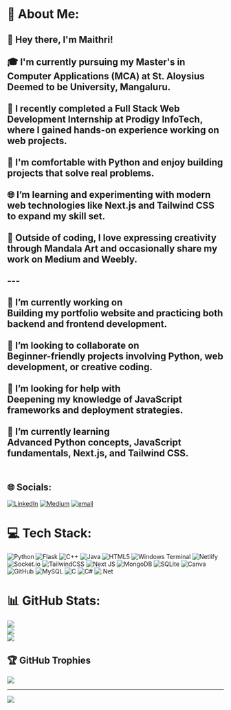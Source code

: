 # 💫 About Me:
## 👋 Hey there, I'm Maithri!<br><br>🎓 I'm currently pursuing my Master's in Computer Applications (MCA) at **St. Aloysius Deemed to be University**, Mangaluru.<br><br>💼 I recently completed a **Full Stack Web Development Internship** at **Prodigy InfoTech**, where I gained hands-on experience working on web projects.<br><br>🐍 I'm comfortable with **Python** and enjoy building projects that solve real problems.<br><br>🌐 I’m learning and experimenting with modern web technologies like **Next.js** and **Tailwind CSS** to expand my skill set.<br><br>🎨 Outside of coding, I love expressing creativity through **Mandala Art** and occasionally share my work on **Medium** and **Weebly**.<br><br>---<br><br>🔭 I’m currently working on  <br>Building my portfolio website and practicing both backend and frontend development.<br><br>👯 I’m looking to collaborate on  <br>Beginner-friendly projects involving Python, web development, or creative coding.<br><br>🤝 I’m looking for help with  <br>Deepening my knowledge of JavaScript frameworks and deployment strategies.<br><br>🌱 I’m currently learning  <br>Advanced Python concepts, JavaScript fundamentals, Next.js, and Tailwind CSS.<br><br>


## 🌐 Socials:
[![LinkedIn](https://img.shields.io/badge/LinkedIn-%230077B5.svg?logo=linkedin&logoColor=white)](https://linkedin.com/in/https://www.linkedin.com/in/maithri-suvarna-1532b0283/) [![Medium](https://img.shields.io/badge/Medium-12100E?logo=medium&logoColor=white)](https://medium.com/@https://medium.com/@smaithri039) [![email](https://img.shields.io/badge/Email-D14836?logo=gmail&logoColor=white)](mailto:smaithri039@gmail.com) 

# 💻 Tech Stack:
![Python](https://img.shields.io/badge/python-3670A0?style=for-the-badge&logo=python&logoColor=ffdd54) ![Flask](https://img.shields.io/badge/flask-%23000.svg?style=for-the-badge&logo=flask&logoColor=white) ![C++](https://img.shields.io/badge/c++-%2300599C.svg?style=for-the-badge&logo=c%2B%2B&logoColor=white) ![Java](https://img.shields.io/badge/java-%23ED8B00.svg?style=for-the-badge&logo=openjdk&logoColor=white) ![HTML5](https://img.shields.io/badge/html5-%23E34F26.svg?style=for-the-badge&logo=html5&logoColor=white) ![Windows Terminal](https://img.shields.io/badge/Windows%20Terminal-%234D4D4D.svg?style=for-the-badge&logo=windows-terminal&logoColor=white) ![Netlify](https://img.shields.io/badge/netlify-%23000000.svg?style=for-the-badge&logo=netlify&logoColor=#00C7B7) ![Socket.io](https://img.shields.io/badge/Socket.io-black?style=for-the-badge&logo=socket.io&badgeColor=010101) ![TailwindCSS](https://img.shields.io/badge/tailwindcss-%2338B2AC.svg?style=for-the-badge&logo=tailwind-css&logoColor=white) ![Next JS](https://img.shields.io/badge/Next-black?style=for-the-badge&logo=next.js&logoColor=white) ![MongoDB](https://img.shields.io/badge/MongoDB-%234ea94b.svg?style=for-the-badge&logo=mongodb&logoColor=white) ![SQLite](https://img.shields.io/badge/sqlite-%2307405e.svg?style=for-the-badge&logo=sqlite&logoColor=white) ![Canva](https://img.shields.io/badge/Canva-%2300C4CC.svg?style=for-the-badge&logo=Canva&logoColor=white) ![GitHub](https://img.shields.io/badge/github-%23121011.svg?style=for-the-badge&logo=github&logoColor=white) ![MySQL](https://img.shields.io/badge/mysql-4479A1.svg?style=for-the-badge&logo=mysql&logoColor=white) ![C](https://img.shields.io/badge/c-%2300599C.svg?style=for-the-badge&logo=c&logoColor=white) ![C#](https://img.shields.io/badge/c%23-%23239120.svg?style=for-the-badge&logo=csharp&logoColor=white) ![.Net](https://img.shields.io/badge/.NET-5C2D91?style=for-the-badge&logo=.net&logoColor=white)
# 📊 GitHub Stats:
![](https://github-readme-stats.vercel.app/api?username=codemy3&theme=dark&hide_border=true&include_all_commits=true&count_private=false)<br/>
![](https://nirzak-streak-stats.vercel.app/?user=codemy3&theme=dark&hide_border=true)<br/>
![](https://github-readme-stats.vercel.app/api/top-langs/?username=codemy3&theme=dark&hide_border=true&include_all_commits=true&count_private=false&layout=compact)

## 🏆 GitHub Trophies
![](https://github-profile-trophy.vercel.app/?username=codemy3&theme=radical&no-frame=false&no-bg=false&margin-w=4)

---
[![](https://visitcount.itsvg.in/api?id=codemy3&icon=1&color=0)](https://visitcount.itsvg.in)

<!-- Proudly created with GPRM ( https://gprm.itsvg.in ) -->
